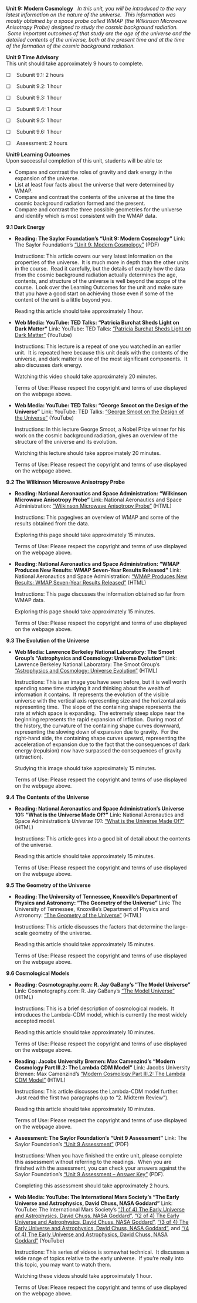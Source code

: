 **Unit 9: Modern Cosmology** <span id="9"></span> 
*In this unit, you will be introduced to the very latest information on
the nature of the universe.  This information was mostly obtained by a
space probe called WMAP (the Wilkinson Microwave Anisotropy Probe)
designed to study the cosmic background radiation.  Some important
outcomes of that study are the age of the universe and the detailed
contents of the universe, both at the present time and at the time of
the formation of the cosmic background radiation.*

**Unit 9 Time Advisory**  
This unit should take approximately 9 hours to complete.  
  
 ☐    Subunit 9.1: 2 hours  
  
 ☐    Subunit 9.2: 1 hour  
  
 ☐    Subunit 9.3: 1 hour  
  
 ☐    Subunit 9.4: 1 hour  
  
 ☐    Subunit 9.5: 1 hour  
  
 ☐    Subunit 9.6: 1 hour  
  
 ☐    Assessment: 2 hours

**Unit9 Learning Outcomes**  
Upon successful completion of this unit, students will be able to:
-   Compare and contrast the roles of gravity and dark energy in the
    expansion of the universe.
-   List at least four facts about the universe that were determined by
    WMAP.
-   Compare and contrast the contents of the universe at the time the
    cosmic background radiation formed and the present.
-   Compare and contrast the three possible geometries for the universe
    and identify which is most consistent with the WMAP data.

**9.1 Dark Energy** <span id="9.1"></span> 
-   **Reading: The Saylor Foundation’s “Unit 9: Modern Cosmology”**
    Link: The Saylor Foundation’s [“Unit 9: Modern
    Cosmology”](https://resources.saylor.org/wwwresources/archived/site/wp-content/uploads/2012/10/ASTR101-Unit-9-Reading.pdf) (PDF)  
      
     Instructions: This article covers our very latest information on
    the properties of the universe.  It is much more in depth than the
    other units in the course.  Read it carefully, but the details of
    exactly how the data from the cosmic background radiation actually
    determines the age, contents, and structure of the universe is well
    beyond the scope of the course.  Look over the Learning Outcomes for
    the unit and make sure that you have a good start on achieving those
    even if some of the content of the unit is a little beyond you.  
      
     Reading this article should take approximately 1 hour.

-   **Web Media: YouTube: TED Talks: “Patricia Burchat Sheds Light on
    Dark Matter”**
    Link: YouTube: TED Talks: [“Patricia Burchat Sheds Light on Dark
    Matter”](http://www.youtube.com/watch?v=vwOTVX6Kxjs) (YouTube)  
      
     Instructions: This lecture is a repeat of one you watched in an
    earlier unit.  It is repeated here because this unit deals with the
    contents of the universe, and dark matter is one of the most
    significant components.  It also discusses dark energy.  
      
     Watching this video should take approximately 20 minutes.  
      
     Terms of Use: Please respect the copyright and terms of use
    displayed on the webpage above.

-   **Web Media: YouTube: TED Talks: “George Smoot on the Design of the
    Universe”**
    Link: YouTube: TED Talks: [“George Smoot on the Design of the
    Universe”](http://www.youtube.com/watch?v=c64Aia4XE1Y) (YouTube)  
      
     Instructions: In this lecture George Smoot, a Nobel Prize winner
    for his work on the cosmic background radiation, gives an overview
    of the structure of the universe and its evolution.  
      
     Watching this lecture should take approximately 20 minutes.  
      
     Terms of Use: Please respect the copyright and terms of use
    displayed on the webpage above.

**9.2 The Wilkinson Microwave Anisotropy Probe** <span id="9.2"></span> 
-   **Reading: National Aeronautics and Space Administration: “Wilkinson
    Microwave Anisotropy Probe”**
    Link: National Aeronautics and Space Administration: [“Wilkinson
    Microwave Anisotropy Probe”](http://map.gsfc.nasa.gov/) (HTML)  
      
     Instructions: This pagegives an overview of WMAP and some of the
    results obtained from the data.  
      
     Exploring this page should take approximately 15 minutes.  
      
     Terms of Use: Please respect the copyright and terms of use
    displayed on the webpage above.

-   **Reading: National Aeronautics and Space Administration: “WMAP
    Produces New Results: WMAP Seven-Year Results Released”**
    Link: National Aeronautics and Space Administration: [“WMAP Produces
    New Results: WMAP Seven-Year Results
    Released”](http://map.gsfc.nasa.gov/news/) (HTML)  
      
     Instructions: This page discusses the information obtained so far
    from WMAP data.  
      
     Exploring this page should take approximately 15 minutes.  
      
     Terms of Use: Please respect the copyright and terms of use
    displayed on the webpage above.

**9.3 The Evolution of the Universe** <span id="9.3"></span> 
-   **Web Media: Lawrence Berkeley National Laboratory: The Smoot
    Group’s “Astrophysics and Cosmology: Universe Evolution”**
    Link: Lawrence Berkeley National Laboratory: The Smoot Group’s
    [“Astrophysics and Cosmology: Universe
    Evolution”](http://aether.lbl.gov/image_all.html) (HTML)  
      
     Instructions: This is an image you have seen before, but it is well
    worth spending some time studying it and thinking about the wealth
    of information it contains.  It represents the evolution of the
    visible universe with the vertical axis representing size and the
    horizontal axis representing time.  The slope of the containing
    shape represents the rate at which space is expanding.  The
    extremely steep slope near the beginning represents the rapid
    expansion of inflation.  During most of the history, the curvature
    of the containing shape curves downward, representing the slowing
    down of expansion due to gravity.  For the right-hand side, the
    containing shape curves upward, representing the acceleration of
    expansion due to the fact that the consequences of dark energy
    (repulsion) now have surpassed the consequences of gravity
    (attraction).  
      
     Studying this image should take approximately 15 minutes.  
      
     Terms of Use: Please respect the copyright and terms of use
    displayed on the webpage above.

**9.4 The Contents of the Universe** <span id="9.4"></span> 
-   **Reading: National Aeronautics and Space Administration’s Universe
    101: “What is the Universe Made Of?”**
    Link: National Aeronautics and Space Administration’s *Universe
    101*: [“What is the Universe Made
    Of?”](http://map.gsfc.nasa.gov/universe/uni_matter.html) (HTML)  
      
     Instructions: This article goes into a good bit of detail about the
    contents of the universe.  
      
     Reading this article should take approximately 15 minutes.  
      
     Terms of Use: Please respect the copyright and terms of use
    displayed on the webpage above.

**9.5 The Geometry of the Universe** <span id="9.5"></span> 
-   **Reading: The University of Tennessee, Knoxville’s Department of
    Physics and Astronomy: “The Geometry of the Universe”**
    Link: The University of Tennessee, Knoxville’s Department of Physics
    and Astronomy: [“The Geometry of the
    Universe”](http://csep10.phys.utk.edu/astr162/lect/cosmology/geometry.html)
    (HTML)  
      
     Instructions: This article discusses the factors that determine the
    large-scale geometry of the universe.  
      
     Reading this article should take approximately 15 minutes.  
      
     Terms of Use: Please respect the copyright and terms of use
    displayed on the webpage above.

**9.6 Cosmological Models** <span id="9.6"></span> 
-   **Reading: Cosmotography.com: R. Jay GaBany’s “The Model Universe”**
    Link: Cosmotography.com: R. Jay GaBany’s [“The Model
    Universe”](http://www.cosmotography.com/images/cosmological_modeling_overview.html)
    (HTML)  
      
     Instructions: This is a brief description of cosmological models.
     It introduces the Lambda-CDM model, which is currently the most
    widely accepted model.  
      
     Reading this article should take approximately 10 minutes.  
      
     Terms of Use: Please respect the copyright and terms of use
    displayed on the webpage above.

-   **Reading: Jacobs University Bremen: Max Camenzind’s “Modern
    Cosmology Part III.2: The Lambda CDM Model”**
    Link: Jacobs University Bremen: Max Camenzind’s [“Modern Cosmology
    Part III.2: The Lambda CDM
    Model”](http://www.lsw.uni-heidelberg.de/users/mcamenzi/Week_4.html)
    (HTML)  
      
     Instructions: This article discusses the Lambda-CDM model further.
     Just read the first two paragraphs (up to “2. Midterm Review”).  
      
     Reading this article should take approximately 10 minutes.  
      
     Terms of Use: Please respect the copyright and terms of use
    displayed on the webpage above.

-   **Assessment: The Saylor Foundation’s “Unit 9 Assessment”**
    Link: The Saylor Foundation’s [“Unit 9
    Assessment”](https://resources.saylor.org/wwwresources/archived/site/wp-content/uploads/2012/10/ASTR101-Unit-9-Assessment.FINAL_.pdf) (PDF)  
      
     Instructions: When you have finished the entire unit, please
    complete this assessment without referring to the readings.  When
    you are finished with the assessment, you can check your answers
    against the Saylor Foundation’s [“Unit 9 Assessment – Answer
    Key”](https://resources.saylor.org/wwwresources/archived/site/wp-content/uploads/2012/10/ASTR101-Unit-9-Answer-Key.FINAL_.pdf) (PDF).  
      
     Completing this assessment should take approximately 2 hours.

-   **Web Media: YouTube: The International Mars Society’s “The Early
    Universe and Astrophysics, David Chuss, NASA Goddard”**
    Link: YouTube: The International Mars Society’s [“(1 of 4) The Early
    Universe and Astrophysics, David Chuss, NASA
    Goddard”](http://www.youtube.com/watch?v=XUefI17DhLs), [“(2 of 4)
    The Early Universe and Astrophysics, David Chuss, NASA
    Goddard”](http://www.youtube.com/watch?v=oiEL5RlQ5JI), [“(3 of 4)
    The Early Universe and Astrophysics, David Chuss, NASA
    Goddard”](http://www.youtube.com/watch?v=DPFrsD_u5L0), and [“(4 of
    4) The Early Universe and Astrophysics, David Chuss, NASA
    Goddard”](http://www.youtube.com/watch?v=9DndSQafp3M) (YouTube)  
      
     Instructions: This series of videos is somewhat technical.  It
    discusses a wide range of topics relative to the early universe.  If
    you’re really into this topic, you may want to watch them.  
      
     Watching these videos should take approximately 1 hour.  
      
     Terms of Use: Please respect the copyright and terms of use
    displayed on the webpage above.


